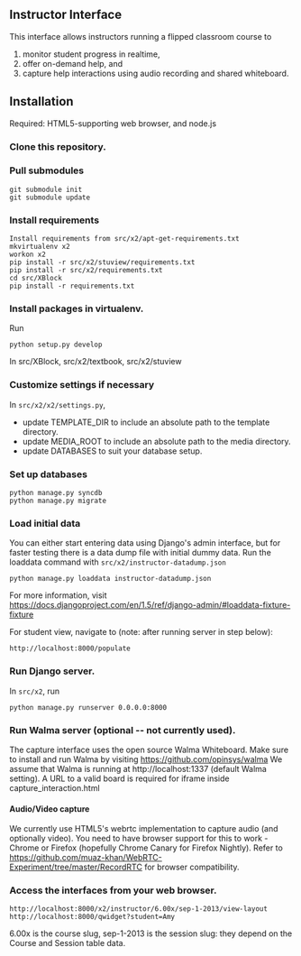 ## Instructor Interface
This interface allows instructors running a flipped classroom course to 

1. monitor student progress in realtime, 
2. offer on-demand help, and 
3. capture help interactions using audio recording and shared whiteboard.

## Installation
Required: HTML5-supporting web browser, and node.js

### Clone this repository.

### Pull submodules

    git submodule init
    git submodule update

### Install requirements

    Install requirements from src/x2/apt-get-requirements.txt
    mkvirtualenv x2
    workon x2
    pip install -r src/x2/stuview/requirements.txt
    pip install -r src/x2/requirements.txt
    cd src/XBlock
    pip install -r requirements.txt

### Install packages in virtualenv. 

Run 

    python setup.py develop

In src/XBlock, src/x2/textbook, src/x2/stuview

### Customize settings if necessary

In `src/x2/x2/settings.py`, 

* update TEMPLATE_DIR to include an absolute path to the template directory.
* update MEDIA_ROOT to include an absolute path to the media directory.
* update DATABASES to suit your database setup.

### Set up databases

    python manage.py syncdb
    python manage.py migrate

### Load initial data

You can either start entering data using Django's admin interface,
but for faster testing there is a data dump file with initial dummy data.
Run the loaddata command with `src/x2/instructor-datadump.json`

    python manage.py loaddata instructor-datadump.json
    
For more information, visit https://docs.djangoproject.com/en/1.5/ref/django-admin/#loaddata-fixture-fixture

For student view, navigate to (note: after running server in step below): 

    http://localhost:8000/populate

### Run Django server.

In `src/x2`, run 

    python manage.py runserver 0.0.0.0:8000

### Run Walma server (optional -- not currently used).

The capture interface uses the open source Walma Whiteboard.
Make sure to install and run Walma by visiting https://github.com/opinsys/walma
We assume that Walma is running at http://localhost:1337 (default Walma setting).
A URL to a valid board is required for iframe inside capture_interaction.html

#### Audio/Video capture
We currently use HTML5's webrtc implementation to capture audio (and optionally video).
You need to have browser support for this to work - Chrome or Firefox (hopefully Chrome Canary for Firefox Nightly).
Refer to https://github.com/muaz-khan/WebRTC-Experiment/tree/master/RecordRTC for browser compatibility.


### Access the interfaces from your web browser.

    http://localhost:8000/x2/instructor/6.00x/sep-1-2013/view-layout
    http://localhost:8000/qwidget?student=Amy

6.00x is the course slug, sep-1-2013 is the session slug: they depend on the Course and Session table data.
